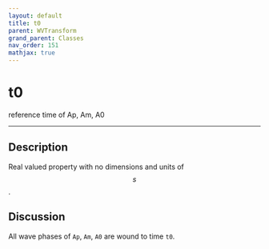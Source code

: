 ```yaml
---
layout: default
title: t0
parent: WVTransform
grand_parent: Classes
nav_order: 151
mathjax: true
---
```


#  t0

reference time of Ap, Am, A0


---

## Description
Real valued property with no dimensions and units of $$s$$.

## Discussion

All wave phases of `Ap`, `Am`, `A0` are wound to time `t0`. 

